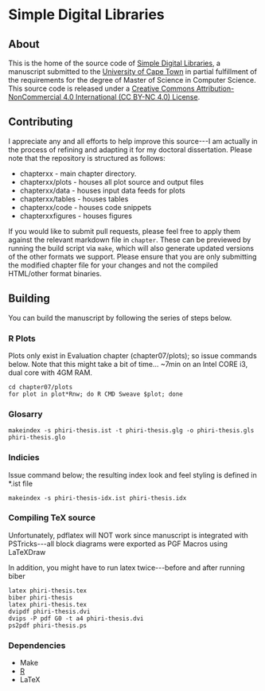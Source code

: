 # Simple Digital Libraries

## About

This is the home of the source code of [Simple Digital Libraries](../master/phiri-thesis.pdf), a manuscript submitted to the [University of Cape Town](http://www.uct.ac.za) in partial fulfillment of the requirements for the degree of Master of Science in Computer Science. This source code is released under a [Creative Commons Attribution-NonCommercial 4.0 International (CC BY-NC 4.0) License](http://creativecommons.org/licenses/by-nc/4.0).

## Contributing

I appreciate any and all efforts to help improve this source---I am actually in the process of refining and adapting it for my doctoral dissertation. Please note that the repository is structured as follows:

* chapterxx - main chapter directory.
* chapterxx/plots - houses all plot source and output files
* chapterxx/data - houses input data feeds for plots
* chapterxx/tables - houses tables
* chapterxx/code - houses code snippets
* chapterxxfigures - houses figures

If you would like to submit pull requests, please feel free to apply them against the relevant markdown file in `chapter`. These can be previewed by running the build script via `make`, which will also generate updated versions of the other formats we support. Please ensure that you are only submitting the modified chapter file for your changes and not the compiled HTML/other format binaries. 

## Building

You can build the manuscript by following the series of steps below.

### R Plots

Plots only exist in Evaluation chapter (chapter07/plots); so issue commands below. Note that this might take a bit of time... ~7min on an Intel CORE i3, dual core with 4GM RAM.

```shell
cd chapter07/plots
for plot in plot*Rnw; do R CMD Sweave $plot; done
```

### Glosarry

`makeindex -s phiri-thesis.ist -t phiri-thesis.glg -o phiri-thesis.gls phiri-thesis.glo`

### Indicies

Issue command below; the resulting index look and feel styling is defined in *.ist file

`makeindex -s phiri-thesis-idx.ist phiri-thesis.idx`

### Compiling TeX source

Unfortunately, pdflatex will NOT work since manuscript is integrated with PSTricks---all block diagrams were exported as PGF Macros using LaTeXDraw

In addition, you might have to run latex twice---before and after running biber

```shell
latex phiri-thesis.tex
biber phiri-thesis
latex phiri-thesis.tex
dvipdf phiri-thesis.dvi
dvips -P pdf G0 -t a4 phiri-thesis.dvi
ps2pdf phiri-thesis.ps
```
### Dependencies

* Make
* [R](http://www.r-project.org)
* LaTeX
